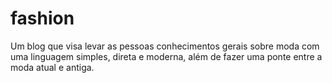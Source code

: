 # fashion
Um blog que visa levar as pessoas conhecimentos gerais sobre moda com uma linguagem simples, direta e moderna, além de fazer uma ponte entre a moda atual e antiga.
